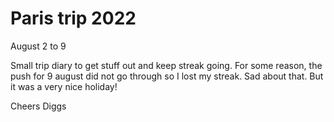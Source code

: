 # Paris trip 2022 
August 2 to 9

Small trip diary to get stuff out and keep streak going. For some reason, the push for 
9 august did not go through so I lost my streak. Sad about that. But it was a very
nice holiday!

Cheers Diggs
